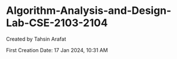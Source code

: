 # Algorithm-Analysis-and-Design-Lab-CSE-2103-2104


Created by Tahsin Arafat

First Creation Date: 17 Jan 2024, 10:31 AM
